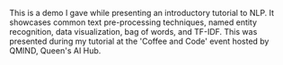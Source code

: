 This is a demo I gave while presenting an introductory tutorial to NLP. It showcases common text pre-processing techniques, named entity recognition, 
data visualization, bag of words, and TF-IDF. This was presented during my tutorial at the 'Coffee and Code' event hosted by QMIND, Queen's AI Hub.
